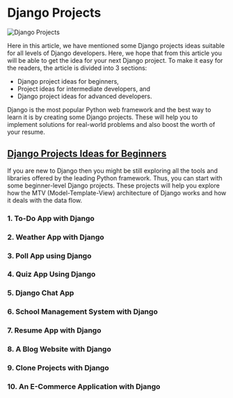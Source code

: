 # Django Projects

![Django Projects](https://secureservercdn.net/160.153.137.163/84g.4be.myftpupload.com/wp-content/uploads/2020/11/Django-Projects-665x333.png)

Here in this article, we have mentioned some Django projects ideas suitable for all levels of Django developers. Here, we hope that from this article you will be able to get the idea for your next Django project. To make it easy for the readers, the article is divided into 3 sections:

* Django project ideas for beginners,
* Project ideas for intermediate developers, and
* Django project ideas for advanced developers.

Django is the most popular Python web framework and the best way to learn it is by creating some Django projects. These will help you to implement solutions for real-world problems and also boost the worth of your resume.

## [Django Projects Ideas for Beginners](https://www.techgeekbuzz.com/django-projects/)

If you are new to Django then you might be still exploring all the tools and libraries offered by the leading Python framework. Thus, you can start with some beginner-level Django projects. These projects will help you explore how the MTV (Model-Template-View) architecture of Django works and how it deals with the data flow.

### 1. To-Do App with Django

### 2. Weather App with Django

### 3. Poll App using Django

### 4. Quiz App Using Django

### 5. Django Chat App

### 6. School Management System with Django

### 7. Resume App with Django

### 8. A Blog Website with Django

### 9. Clone Projects with Django

### 10. An E-Commerce Application with Django

